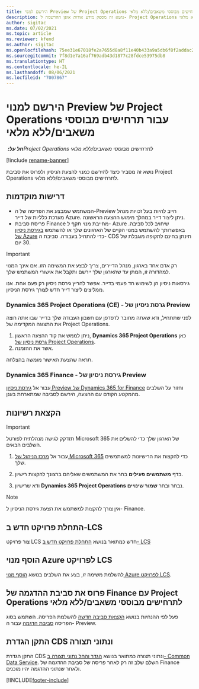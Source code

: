 ```yaml
---
title: הירשם למנוי Preview של Project Operations עבור תרחישים מבוססי משאבים/ללא מלאי
description: נושא זה מספק מידע אודות אופן ההרשמה ל- Project Operations ופריסה שלו עבור תרחישים מבוססי משאבים/ללא מלאי.
author: sigitac
ms.date: 07/02/2021
ms.topic: article
ms.reviewer: kfend
ms.author: sigitac
ms.openlocfilehash: 75ee31e67018fe2a7655d8a8f11e40b433a9a5db6f8f2addac27844f18fffe8d
ms.sourcegitcommit: 7f8d1e7a16af769adb43d1877c28fdce53975db8
ms.translationtype: HT
ms.contentlocale: he-IL
ms.lasthandoff: 08/06/2021
ms.locfileid: "7007867"
---
```

# <a name="sign-up-for-project-operations-preview-subscriptions-for-resource-non-stocked-scenarios"></a>הירשם למנוי Preview של Project Operations עבור תרחישים מבוססי משאבים/ללא מלאי

_**חל על:** ‏Project Operations לתרחישים מבוססי משאבים/ללא מלאי_

[!include [rename-banner](~/includes/cc-data-platform-banner.md)]

נושא זה מסביר כיצד להירשם כמנוי להצעת הניסיון ולפרוס את סביבת Project Operations לתרחישים מבוססי משאבים/ללא מלאי.

## <a name="prerequisites"></a>דרישות מוקדמות
- המשתמש שמבצע את הפריסה של ה-Preview חייב להיות בעל זכויות מנהל מערכת כלליות של דייר Azure. ניתן ליצור דייר במהלך מימוש ההצעה הראשונה. 
- פריסת סביבת Finance מחייבת מנוי תקף ל- Azure שיחויב לכל סביבה. באפשרותך להשתמש במנוי הקיים של הארגונים שלך או להשתמש [בגירסת ניסיון של Azure](https://azure.microsoft.com/en-us/free/) כדי להתחיל בעבודה. סביבת ה- CDS תינתן בחינם לתקופה מוגבלת של 30 יום.

> [!IMPORTANT]
> רק אדם אחד בארגון, מנהל הדיירים, צריך לבצע את המשימה הזו. אם אינך המנוי למהדורה זו, המתן עד שהארגון שלך יירשם ותקבל את אישורי המשתמש שלך.
> 
> גירסאות ניסיון הן לשימוש חד פעמי בדייר. אפשר להריץ גירסת ניסיון רק פעם אחת. אנו ממליצים ליצור דייר חדש לצורך גירסת הניסיון.


### <a name="dynamics-365-project-operations-ce---preview-trial"></a>Dynamics 365 Project Operations (CE) - גרסת ניסיון של Preview 

לפני שתתחיל, ודא שאתה מחובר לדפדפן עם חשבון העבודה שלך בדייר שבו אתה רוצה את התצוגה המקדימה של Project Operations.

1. ניתן לממש את קוד ההצעה הראשון, **Dynamics 365 Project Operations** כאן[ גרסת ניסיון של Project Operations](https://aka.ms/try-po).
2. אשר את ההזמנה.

  תראה שהצעת האישור מומשה בהצלחה.

### <a name="dynamics-365-finance-preview-trial"></a>Dynamics 365 Finance - גירסת ניסיון של Preview

עבור אל [גירסת ניסיון Preview של Dynamics 365 for Finance](https://aka.ms/trypoche) וחזור על השלבים מהמקטע הקודם עם ההצעה, הירשם לסביבה שמתארחת בענן.  

## <a name="assign-licenses"></a>הקצאת רשיונות

> [!IMPORTANT]
> תזדקק לגישה מנהלתית לפורטל Microsoft 365 של הארגון שלך כדי להשלים את השלבים הבאים.

1. עבור אל [מרכז הניהול של Microsoft 365](https://portal.office.com/) כדי להקצות את הרישיונות למשתמשים שלך.

2. בדף **משתמשים פעילים** בחר את המשתמשים שאליהם ברצונך להקצות רישיון.

3. ודא שרישיון **Dynamics 365 Project Operations** נבחר ובחר **שמור שינויים**.

> [!NOTE]
> אין צורך להקצות למשתמש את הצעת גירסת הניסיון ל- Finance.

## <a name="start-a-new-project-in-lcs"></a>התחלת פרויקט חדש ב-LCS

צור פרויקט LCS חדש כמתואר בנושא [התחלת פרויקט חדש ב- LCS](create-lcs-project.md)

## <a name="add-an-azure-subscription-to-an-lcs-project"></a>הוסף מנוי Azure לפרויקט LCS

להשלמת משימה זו, בצע את השלבים בנושא [הוסף מנוי Azure לפרויקט LCS](resource-add-azure-subscription-lcs-project.md).

## <a name="deploy-finance-demo-environment-with-project-operations-for-resourcenon-stocked-scenarios"></a>פרוס את סביבת ההדגמה של Finance עם Project Operations לתרחישים מבוססי משאבים/ללא מלאי‬

פעל לפי ההנחיות בנושא [הקצאת סביבה חדשה](resource-provision-new-environment.md) להשלמת הפריסה. השתמש בסוג הפריסה [סביבת הדגמה](/dynamics365/fin-ops-core/dev-itpro/deployment/deploy-demo-environment) עבור ה- Preview. 

## <a name="install-cds-setup-and-configuration-data"></a>התקן הגדרת CDS ונתוני תצורה

התקן הגדרת CDS ונתוני תצורה כמתואר בנושא [הגדר והחל נתוני תצורה ב- Common Data Service](resource-apply-pro-setup-config-data.md).
השלם שלב זה רק לאחר פריסה של סביבת ההדגמה של Finance ולאחר שנתוני ההדגמה יהיו מוכנים.


[!INCLUDE[footer-include](../includes/footer-banner.md)]
